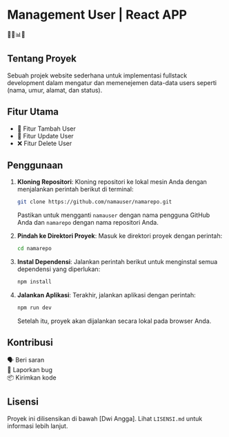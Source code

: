 # Management User | React APP

👨‍💻📊🔧

## Tentang Proyek

Sebuah projek website sederhana untuk implementasi fullstack development dalam mengatur dan memenejemen data-data users seperti (nama, umur, alamat, dan status).

## Fitur Utama

- 📝 Fitur Tambah User
- 🔄 Fitur Update User
- ❌ Fitur Delete User

## Penggunaan

1. **Kloning Repositori**: Kloning repositori ke lokal mesin Anda dengan menjalankan perintah berikut di terminal:

    ```bash
    git clone https://github.com/namauser/namarepo.git
    ```

    Pastikan untuk mengganti `namauser` dengan nama pengguna GitHub Anda dan `namarepo` dengan nama repositori Anda.

2. **Pindah ke Direktori Proyek**: Masuk ke direktori proyek dengan perintah:

    ```bash
    cd namarepo
    ```

3. **Instal Dependensi**: Jalankan perintah berikut untuk menginstal semua dependensi yang diperlukan:

    ```bash
    npm install
    ```

4. **Jalankan Aplikasi**: Terakhir, jalankan aplikasi dengan perintah:

    ```bash
    npm run dev
    ```

    Setelah itu, proyek akan dijalankan secara lokal pada browser Anda.

## Kontribusi

🗣️ Beri saran  
🐛 Laporkan bug  
📦 Kirimkan kode

## Lisensi

Proyek ini dilisensikan di bawah [Dwi Angga]. Lihat `LISENSI.md` untuk informasi lebih lanjut.
